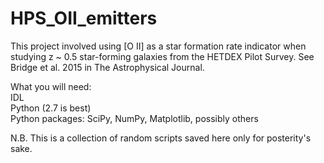 # HPS_OII_emitters

This project involved using [O II] as a star formation rate indicator when studying z ~ 0.5 star-forming galaxies from the HETDEX Pilot Survey.  See Bridge et al. 2015 in The Astrophysical Journal.

What you will need:  
IDL  
Python (2.7 is best)  
Python packages: SciPy, NumPy, Matplotlib, possibly others

N.B. This is a collection of random scripts saved here only for posterity's sake.
